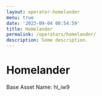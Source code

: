 ```yaml
---
layout: operator-homelander
menu: true
date: '2023-09-04 08:54:59'
title: Homelander
permalink: /operators/homelander/
description: Some description.
---
```


# Homelander

Base Asset Name: hl_iw9